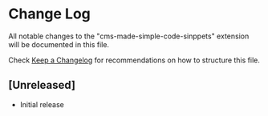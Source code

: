 # Change Log
All notable changes to the "cms-made-simple-code-sinppets" extension will be documented in this file.

Check [Keep a Changelog](http://keepachangelog.com/) for recommendations on how to structure this file.

## [Unreleased]
- Initial release